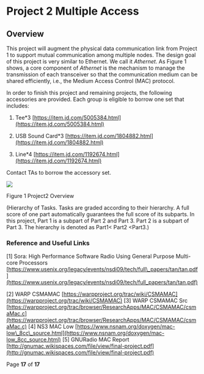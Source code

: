 # Project 2 Multiple Access

## Overview

This project will augment the physical data communication link from Project 1 to support mutual communication among multiple nodes. The design goal of this project is very similar to Ethernet. We call it *Athernet*. As Figure 1 shows, a core component of *Athernet* is the mechanism to manage the transmission of each transceiver so that the communication medium can be shared efficiently, i.e., the Medium Access Control (MAC) protocol.

In order to finish this project and remaining projects, the following accessories are provided. Each group is eligible to borrow one set that includes:

1. Tee\*3 [https://item.jd.com/5005384.html](https://item.jd.com/5005384.html)

2. USB Sound Card\*3 [https://item.jd.com/1804882.html](https://item.jd.com/1804882.html)

3. Line\*4 [https://item.jd.com/1192674.html](https://item.jd.com/1192674.html)

Contact TAs to borrow the accessory set.

![](RackMultipart20220302-4-19oxl2x_html_2713465d53545674.png)

Figure 1 Project2 Overview

(Hierarchy of Tasks. Tasks are graded according to their hierarchy. A full score of one part automatically guarantees the full score of its subparts. In this project, Part 1 is a subpart of Part 2 and Part 3. Part 2 is a subpart of Part 3. The hierarchy is denoted as Part1< Part2 <Part3.)

### Reference and Useful Links

[1] Sora: High Performance Software Radio Using General Purpose Multi-core Processors [https://www.usenix.org/legacy/events/nsdi09/tech/full\_papers/tan/tan.pdf](https://www.usenix.org/legacy/events/nsdi09/tech/full_papers/tan/tan.pdf)

[2] WARP CSMAMAC [https://warpproject.org/trac/wiki/CSMAMAC](https://warpproject.org/trac/wiki/CSMAMAC)
[3] WARP CSMAMAC Src
[https://warpproject.org/trac/browser/ResearchApps/MAC/CSMAMAC/csmaMac.c](https://warpproject.org/trac/browser/ResearchApps/MAC/CSMAMAC/csmaMac.c)
[4] NS3 MAC Low [https://www.nsnam.org/doxygen/mac-low\_8cc\_source.html](https://www.nsnam.org/doxygen/mac-low_8cc_source.html)
[5] GNURadio MAC Report [http://gnumac.wikispaces.com/file/view/final-project.pdf](http://gnumac.wikispaces.com/file/view/final-project.pdf)

Page **17** of **17**

